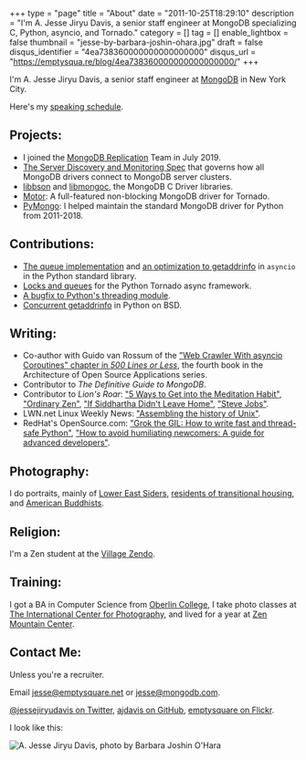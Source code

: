 +++
type = "page"
title = "About"
date = "2011-10-25T18:29:10"
description = "I'm A. Jesse Jiryu Davis, a senior staff engineer at MongoDB specializing C, Python, asyncio, and Tornado."
category = []
tag = []
enable_lightbox = false
thumbnail = "jesse-by-barbara-joshin-ohara.jpg"
draft = false
disqus_identifier = "4ea738360000000000000000"
disqus_url = "https://emptysqua.re/blog/4ea738360000000000000000/"
+++

I'm A. Jesse Jiryu Davis, a senior staff engineer at [MongoDB](http://mongodb.com) in New York City.

Here's my [speaking schedule](/speaking/).

## Projects:

*   I joined the [MongoDB Replication](https://docs.mongodb.com/manual/replication/) Team in July 2019.
*   [The Server Discovery and Monitoring Spec](https://github.com/mongodb/specifications/blob/master/source/server-discovery-and-monitoring/server-monitoring.rst) that governs how all MongoDB drivers connect to MongoDB server clusters.
*   [libbson](https://github.com/mongodb/libbson) and [libmongoc](https://github.com/mongodb/mongo-c-driver), the MongoDB C Driver libraries.
*   [Motor](https://motor.rtfd.io/): A full-featured non-blocking MongoDB driver for Tornado.
*   [PyMongo](http://pypi.python.org/pypi/pymongo/): I helped maintain the standard MongoDB driver for Python from 2011-2018.

## Contributions:

*   [The queue implementation](https://docs.python.org/3/library/asyncio-queue.html) and [an optimization to getaddrinfo](https://github.com/python/asyncio/commit/39c135baf73762830148236da622787052efba19) in `asyncio` in the Python standard library.
*   [Locks and queues](http://www.tornadoweb.org/en/stable/releases/v4.2.0.html#new-modules-tornado-locks-and-tornado-queues) for the Python Tornado async framework.
*   [A bugfix to Python's threading module](http://bugs.python.org/issue18418).
*   [Concurrent getaddrinfo](http://bugs.python.org/issue25924) in Python on BSD.

## Writing:

*   Co-author with Guido van Rossum of the ["Web Crawler With asyncio Coroutines" chapter in _500 Lines or Less_](architecture-open-source-applications-500-lines-published), the fourth book in the Architecture of Open Source Applications series.
*   Contributor to _The Definitive Guide to MongoDB_.
*   Contributor to _Lion's Roar_: ["5 Ways to Get into the Meditation Habit"](https://www.lionsroar.com/5-ways-to-get-into-the-meditation-habit/), ["Ordinary Zen"](http://www.lionsroar.com/what-might-ordinary-zen-look-like/), ["If Siddhartha Didn't Leave Home"](http://www.lionsroar.com/siddhartha-didnt-leave-home/), ["Steve Jobs"](http://www.lionsroar.com/aaron-sorkin-shows-us-a-brutal-hero-in-steve-jobs/).
*   LWN.net Linux Weekly News: ["Assembling the history of Unix"](https://lwn.net/Articles/725297/).
*   RedHat's OpenSource.com: ["Grok the GIL: How to write fast and thread-safe Python"](https://opensource.com/article/17/4/grok-gil), ["How to avoid humiliating newcomers: A guide for advanced developers"](https://opensource.com/article/18/3/avoid-humiliating-newcomers).

## Photography:

I do portraits, mainly of [Lower East Siders](http://portfolio.emptysqua.re/portraits), [residents of transitional housing](http://portfolio.emptysqua.re/transitional-housing), and [American Buddhists](http://portfolio.emptysqua.re/new-york-zen).

## Religion:

I'm a Zen student at the [Village Zendo](http://villagezendo.org).

## Training:

I got a BA in Computer Science from [Oberlin College](http://oberlin.edu), I take photo classes at [The International Center for Photography](http://icp.org), and lived for a year at [Zen Mountain Center](http://zmc.org).

## Contact Me:

Unless you're a recruiter.

Email [jesse@emptysquare.net](mailto:jesse@emptysquare.net) or [jesse@mongodb.com](mailto:jesse@mongodb.com).

[@jessejiryudavis on Twitter](http://twitter.com/jessejiryudavis), [ajdavis on GitHub](http://github.com/ajdavis), [emptysquare on Flickr](http://flickr.com/photos/emptysquare).

I look like this:

![](jesse-by-barbara-joshin-ohara.jpg "A. Jesse Jiryu Davis, photo by Barbara Joshin O'Hara")
